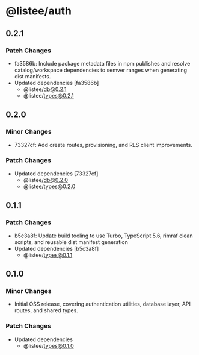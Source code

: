 # @listee/auth

## 0.2.1

### Patch Changes

- fa3586b: Include package metadata files in npm publishes and resolve catalog/workspace dependencies to semver ranges when generating dist manifests.
- Updated dependencies [fa3586b]
  - @listee/db@0.2.1
  - @listee/types@0.2.1

## 0.2.0

### Minor Changes

- 73327cf: Add create routes, provisioning, and RLS client improvements.

### Patch Changes

- Updated dependencies [73327cf]
  - @listee/db@0.2.0
  - @listee/types@0.2.0

## 0.1.1

### Patch Changes

- b5c3a8f: Update build tooling to use Turbo, TypeScript 5.6, rimraf clean scripts, and reusable dist manifest generation
- Updated dependencies [b5c3a8f]
  - @listee/types@0.1.1

## 0.1.0

### Minor Changes

- Initial OSS release, covering authentication utilities, database layer, API routes, and shared types.

### Patch Changes

- Updated dependencies
  - @listee/types@0.1.0
